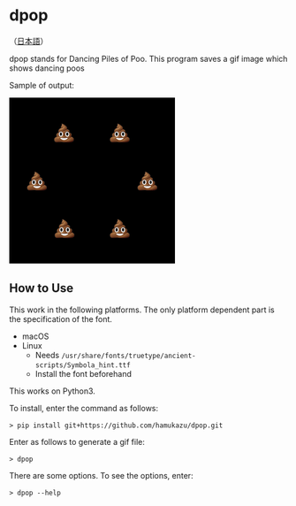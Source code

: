 # dpop
（[日本語](README.ja.md)）

dpop stands for Dancing Piles of Poo. This program saves a gif image which shows dancing poos

Sample of output:

![dancing pile of poo](dpop.gif)

## How to Use

This work in the following platforms. The only platform dependent part is the specification of the font.

- macOS
- Linux
  - Needs `/usr/share/fonts/truetype/ancient-scripts/Symbola_hint.ttf`
  - Install the font beforehand

This works on Python3.

To install, enter the command as follows:

```shellsession
> pip install git+https://github.com/hamukazu/dpop.git
```

Enter as follows to generate a gif file:
```shellsession
> dpop
```

There are some options. To see the options, enter:

```shellsession
> dpop --help
```

